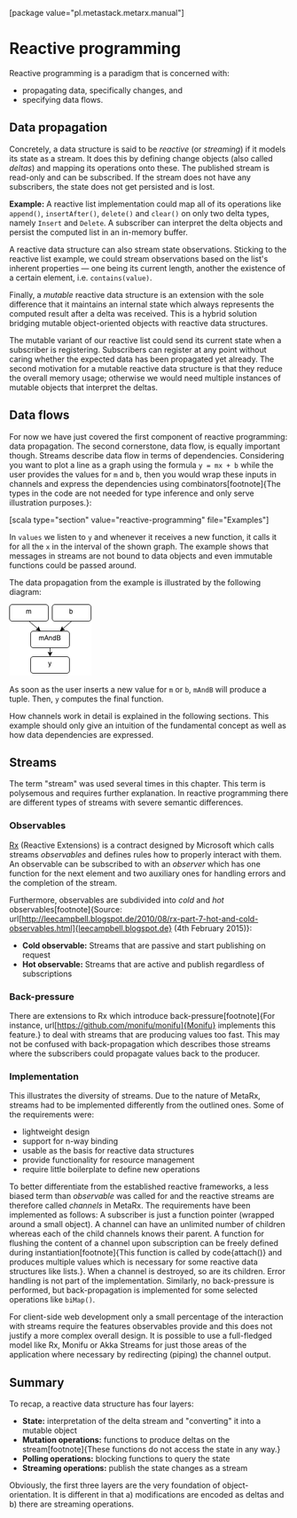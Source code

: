 [package value="pl.metastack.metarx.manual"]
# Reactive programming
Reactive programming is a paradigm that is concerned with:

* propagating data, specifically changes, and
* specifying data flows.

## Data propagation
Concretely, a data structure is said to be *reactive* (or *streaming*) if it models its state as a stream. It does this by defining change objects (also called *deltas*) and mapping its operations onto these. The published stream is read-only and can be subscribed. If the stream does not have any subscribers, the state does not get persisted and is lost.

**Example:** A reactive list implementation could map all of its operations like `append()`, `insertAfter()`, `delete()` and `clear()` on only two delta types, namely `Insert` and `Delete`. A subscriber can interpret the delta objects and persist the computed list in an in-memory buffer.

A reactive data structure can also stream state observations. Sticking to the reactive list example, we could stream observations based on the list's inherent properties — one being its current length, another the existence of a certain element, i.e. ``contains(value)``.

Finally, a *mutable* reactive data structure is an extension with the sole difference that it maintains an internal state which always represents the computed result after a delta was received. This is a hybrid solution bridging mutable object-oriented objects with reactive data structures.

The mutable variant of our reactive list could send its current state when a subscriber is registering. Subscribers can register at any point without caring whether the expected data has been propagated yet already. The second motivation for a mutable reactive data structure is that they reduce the overall memory usage; otherwise we would need multiple instances of mutable objects that interpret the deltas.

## Data flows
For now we have just covered the first component of reactive programming: data propagation. The second cornerstone, data flow, is equally important though. Streams describe data flow in terms of dependencies. Considering you want to plot a line as a graph using the formula `y = mx + b` while the user provides the values for `m` and `b`, then you would wrap these inputs in channels and express the dependencies using combinators[footnote]{The types in the code are not needed for type inference and only serve illustration purposes.}:

[scala type="section" value="reactive-programming" file="Examples"]

In `values` we listen to `y` and whenever it receives a new function, it calls it for all the `x` in the interval of the shown graph. The example shows that messages in streams are not bound to data objects and even immutable functions could be passed around.

The data propagation from the example is illustrated by the following diagram:

![Change propagation for $y=mx+b$](images/data-flow.png)

As soon as the user inserts a new value for `m` or `b`, ``mAndB`` will produce a tuple. Then, `y` computes the final function.

How channels work in detail is explained in the following sections. This example should only give an intuition of the fundamental concept as well as how data dependencies are expressed.

## Streams
The term "stream" was used several times in this chapter. This term is polysemous and requires further explanation. In reactive programming there are different types of streams with severe semantic differences.

### Observables
[Rx](https://rx.codeplex.com/) (Reactive Extensions) is a contract designed by Microsoft which calls streams *observables* and defines rules how to properly interact with them. An observable can be subscribed to with an *observer* which has one function for the next element and two auxiliary ones for handling errors and the completion of the stream.

Furthermore, observables are subdivided into *cold* and *hot* observables[footnote]{Source: url[http://leecampbell.blogspot.de/2010/08/rx-part-7-hot-and-cold-observables.html]{leecampbell.blogspot.de} (4th February 2015)}:

- **Cold observable:** Streams that are passive and start publishing on request
- **Hot observable:** Streams that are active and publish regardless of subscriptions

### Back-pressure
There are extensions to Rx which introduce back-pressure[footnote]{For instance, url[https://github.com/monifu/monifu]{Monifu} implements this feature.} to deal with streams that are producing values too fast. This may not be confused with back-propagation which describes those streams where the subscribers could propagate values back to the producer.

### Implementation
This illustrates the diversity of streams. Due to the nature of MetaRx, streams had to be implemented differently from the outlined ones. Some of the requirements were:

- lightweight design
- support for n-way binding
- usable as the basis for reactive data structures
- provide functionality for resource management
- require little boilerplate to define new operations

To better differentiate from the established reactive frameworks, a less biased term than *observable* was called for and the reactive streams are therefore called *channels* in MetaRx. The requirements have been implemented as follows: A subscriber is just a function pointer (wrapped around a small object). A channel can have an unlimited number of children whereas each of the child channels knows their parent. A function for flushing the content of a channel upon subscription can be freely defined during instantiation[footnote]{This function is called by code{attach()} and produces multiple values which is necessary for some reactive data structures like lists.}. When a channel is destroyed, so are its children. Error handling is not part of the implementation. Similarly, no back-pressure is performed, but back-propagation is implemented for some selected operations like ``biMap()``.

For client-side web development only a small percentage of the interaction with streams require the features observables provide and this does not justify a more complex overall design. It is possible to use a full-fledged model like Rx, Monifu or Akka Streams for just those areas of the application where necessary by redirecting (piping) the channel output.

## Summary
To recap, a reactive data structure has four layers:

- **State:** interpretation of the delta stream and "converting" it into a mutable object
- **Mutation operations:** functions to produce deltas on the stream[footnote]{These functions do not access the state in any way.}
- **Polling operations:** blocking functions to query the state
- **Streaming operations:** publish the state changes as a stream

Obviously, the first three layers are the very foundation of object-orientation. It is different in that a) modifications are encoded as deltas and b) there are streaming operations.

